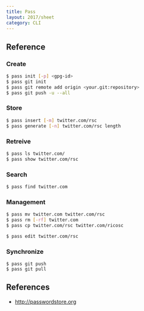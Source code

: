 ```yaml
---
title: Pass
layout: 2017/sheet
category: CLI
---
```


Reference
---------

### Create

``` bash
$ pass init [-p] <gpg-id>
$ pass git init
$ pass git remote add origin <your.git:repository>
$ pass git push -u --all
```

### Store

``` bash
$ pass insert [-m] twitter.com/rsc
$ pass generate [-n] twitter.com/rsc length
```

### Retreive

``` bash
$ pass ls twitter.com/
$ pass show twitter.com/rsc
```

### Search

``` bash
$ pass find twitter.com
```

### Management

``` bash
$ pass mv twitter.com twitter.com/rsc
$ pass rm [-rf] twitter.com
$ pass cp twitter.com/rsc twitter.com/ricosc
```

``` bash
$ pass edit twitter.com/rsc
```

### Synchronize

```
$ pass git push
$ pass git pull
```

## References

* <http://passwordstore.org>
